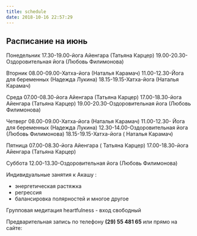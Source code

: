 ```yaml
---
title: schedule
date: 2018-10-16 22:57:29
---
```

## Расписание на июнь 

Понедельник 
17.30-19.00-йога Айенгара (Татьяна Карцер)
19.00-20.30-Оздоровительная йога (Любовь Филимонова)

Вторник 
08.00-09.00-Хатха-йога (Наталья Карамач)
11.00-12.30-Йога для беременных (Надежда Лукина)
18.15-19.15-Хатха-йога (Наталья Карамач)

Среда
07.00-08.30-йога Айенгара (Татьяна Карцер)
17.00-18.30-йога Айенгара (Татьяна Карцер)
19.00-20.30-Оздоровительная йога (Любовь Филимонова)

Четверг 
08.00-09.00-Хатха-йога (Наталья Карамач)
11.00-12.30- Йога для беременных (Надежда Лукина)
12.30-14.00-Оздоровительная йога (Любовь Филимонова)
18.15-19.15-Хатха-йога ( Наталья Карамач)

Пятница
07.00-08.30-йога Айенгара ( Татьяна Карцер)
17.00-18.30-йога Айенгара (Татьяна Карцер)

Суббота
12.00-13.30-Оздоровительная йога (Любовь Филимонова)

Индивидуальные занятия к Акашу :
- энергетическая растяжка
- регрессия
- балансировка полярностей и многое другое 

Групповая медитация heartfulness - вход свободный

Предварительная запись по телефону **(29) 55 481 65**
или прямо на сайте: